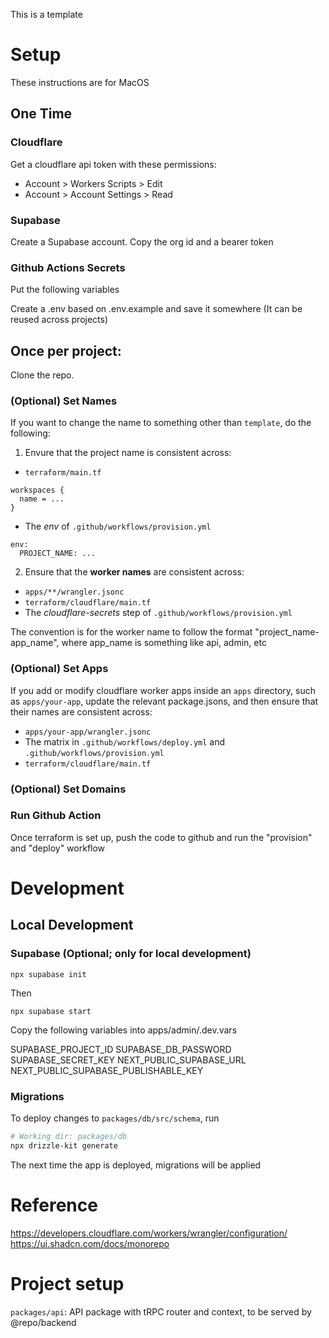 This is a template

# Setup

These instructions are for MacOS

## One Time

### Cloudflare

Get a cloudflare api token with these permissions:

- Account > Workers Scripts > Edit
- Account > Account Settings > Read

### Supabase

Create a Supabase account. Copy the org id and a bearer token

### Github Actions Secrets

Put the following variables

Create a .env based on .env.example and save it somewhere (It can be reused across projects)

## Once per project:

Clone the repo.

### (Optional) Set Names

If you want to change the name to something other than `template`, do the following:

1. Envure that the project name is consistent across:

- `terraform/main.tf`

```
workspaces {
  name = ...
}
```

- The *env* of `.github/workflows/provision.yml`

```
env:
  PROJECT_NAME: ...
```


2. Ensure that the **worker names** are consistent across:
- `apps/**/wrangler.jsonc`
- `terraform/cloudflare/main.tf`
- The *cloudflare-secrets* step of `.github/workflows/provision.yml`

The convention is for the worker name to follow the format "project_name-app_name", where app_name is something like api, admin, etc


### (Optional) Set Apps

If you add or modify cloudflare worker apps inside an `apps` directory, such as `apps/your-app`, update the relevant package.jsons, and then ensure that their names are consistent across:

- `apps/your-app/wrangler.jsonc`
- The matrix in `.github/workflows/deploy.yml` and `.github/workflows/provision.yml`
- `terraform/cloudflare/main.tf`

### (Optional) Set Domains



### Run Github Action

Once terraform is set up, push the code to github and run the "provision" and "deploy" workflow

# Development

## Local Development

### Supabase (Optional; only for local development)

```
npx supabase init
```

Then

```
npx supabase start
```

Copy the following variables into apps/admin/.dev.vars

SUPABASE_PROJECT_ID
SUPABASE_DB_PASSWORD
SUPABASE_SECRET_KEY
NEXT_PUBLIC_SUPABASE_URL
NEXT_PUBLIC_SUPABASE_PUBLISHABLE_KEY



### Migrations

To deploy changes to `packages/db/src/schema`, run

```bash
# Working dir: packages/db
npx drizzle-kit generate
```

The next time the app is deployed, migrations will be applied

# Reference

https://developers.cloudflare.com/workers/wrangler/configuration/
https://ui.shadcn.com/docs/monorepo

# Project setup

`packages/api`: API package with tRPC router and context, to be served by @repo/backend